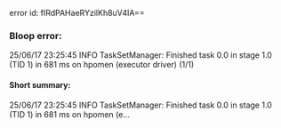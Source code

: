 error id: fIRdPAHaeRYzilKh8uV4IA==
### Bloop error:

25/06/17 23:25:45 INFO TaskSetManager: Finished task 0.0 in stage 1.0 (TID 1) in 681 ms on hpomen (executor driver) (1/1)
#### Short summary: 

25/06/17 23:25:45 INFO TaskSetManager: Finished task 0.0 in stage 1.0 (TID 1) in 681 ms on hpomen (e...